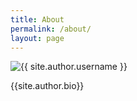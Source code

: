 ```yaml
---
title: About
permalink: /about/
layout: page
---
```


<img src="{{ site.author.avatar }}" alt="{{ site.author.username }}"/>

{{site.author.bio}}

